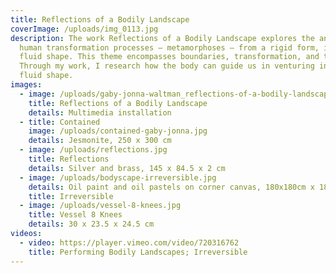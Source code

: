 ```yaml
---
title: Reflections of a Bodily Landscape
coverImage: /uploads/img_0113.jpg
description: The work Reflections of a Bodily Landscape explores the anatomy of
  human transformation processes – metamorphoses – from a rigid form, into a
  fluid shape. This theme encompasses boundaries, transformation, and trauma.
  Through my work, I research how the body can guide us in venturing into this
  fluid shape.
images:
  - image: /uploads/gaby-jonna-waltman_reflections-of-a-bodily-landscape_2022.jpg
    title: Reflections of a Bodily Landscape
    details: Multimedia installation
  - title: Contained
    image: /uploads/contained-gaby-jonna.jpg
    details: Jesmonite, 250 x 300 cm
  - image: /uploads/reflections.jpg
    title: Reflections
    details: Silver and brass, 145 x 84.5 x 2 cm
  - image: /uploads/bodyscape-irreversible.jpg
    details: Oil paint and oil pastels on corner canvas, 180x180cm x 180x180cm ∟90 ̊
    title: Irreversible
  - image: /uploads/vessel-8-knees.jpg
    title: Vessel 8 Knees
    details: 30 x 23.5 x 24.5 cm
videos:
  - video: https://player.vimeo.com/video/720316762
    title: Performing Bodily Landscapes; Irreversible
---
```


